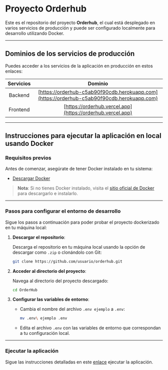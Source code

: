 # Proyecto Orderhub

Este es el repositorio del proyecto **Orderhub**, el cual está desplegado en varios servicios de producción y puede ser configurado localmente para desarrollo utilizando Docker.

---

## Dominios de los servicios de producción

Puedes acceder a los servicios de la aplicación en producción en estos enlaces:

| Servicios       | Dominio                           |
|:---------------:|:---------------------------------:|
| Backend     | [https://orderhub-c5ab90f90cdb.herokuapp.com](https://orderhub-c5ab90f90cdb.herokuapp.com)|
| Frontend    | [https://orderhub.vercel.app](https://orderhub.vercel.app) |

---

## Instrucciones para ejecutar la aplicación en local usando Docker

### Requisitos previos

Antes de comenzar, asegúrate de tener Docker instalado en tu sistema:

- [Descargar Docker](https://www.docker.com/get-started)
  
> **Nota**: Si no tienes Docker instalado, visita el [sitio oficial de Docker](https://www.docker.com/get-started) para descargarlo e instalarlo.

---

### Pasos para configurar el entorno de desarrollo

Sigue los pasos a continuación para poder probar el proyecto dockerizado en tu máquina local:

1. **Descargar el repositorio**:

   Descarga el repositorio en tu máquina local usando la opción de descargar como `.zip` o clonándolo con Git:
   
   ```bash
   git clone https://github.com/usuario/orderhub.git
   ```

2. **Acceder al directorio del proyecto**:

    Navega al directorio del proyecto descargado:

    ```bash
    cd OrderHub
    ```

3. **Configurar las variables de entorno**:

   - Cambia el nombre del archivo `.env ejemplo` a `.env`:
     
     ```bash
     mv .env\ ejemplo .env
     ```
   - Edita el archivo `.env` con las variables de entorno que correspondan a tu configuración local.

---

### Ejecutar la aplicación

Sigue las instrucciones detalladas en este [enlace](docker.md) ejecutar la aplicación.